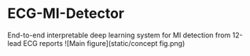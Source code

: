 # ECG-MI-Detector
End-to-end interpretable deep learning system for MI detection from 12-lead ECG reports
![Main figure](static/concept fig.png)
